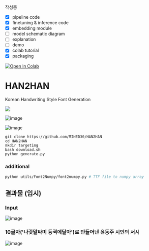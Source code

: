 작성중
 - [x] pipeline code
 - [x] finetuning & inference code
 - [x] embedding module
 - [ ] model schematic diagram
 - [ ] explanation
 - [ ] demo
 - [x] colab tutorial
 - [x] packaging

<a href="https://colab.research.google.com/github/MINED30/HAN2HAN/blob/main/colab_demo.ipynb" target="_parent"><img src="https://colab.research.google.com/assets/colab-badge.svg" alt="Open In Colab"/></a>

# HAN2HAN
Korean Handwriting Style Font Generation

<img src="https://github.com/MINED30/HAN2HAN/blob/main/CategoryEmbedding.gif"/>

![image](https://user-images.githubusercontent.com/73981982/140700403-29522a57-250a-4573-9be5-043744d71837.png)

![image](https://user-images.githubusercontent.com/73981982/140700424-cb841f63-54ab-411c-9b27-b1c9adb72b2a.png)

```
git clone https://github.com/MINED30/HAN2HAN
cd HAN2HAN
mkdir targetimg
bash download.sh
python generate.py
```

### additional
```bash
python utils/Font2Numpy/font2numpy.py # TTF file to numpy array
```

## 결과물 (임시)

### Input
![image](https://user-images.githubusercontent.com/73981982/138725507-fa104664-bbed-47a5-b125-614a5348f70c.png)


### 10글자('나랏말싸미 듕귁에달아')로 만들어낸 윤동주 시인의 서시


![image](https://user-images.githubusercontent.com/73981982/138566749-9933493e-b29a-45a6-999e-314b33f3f3b8.png)

